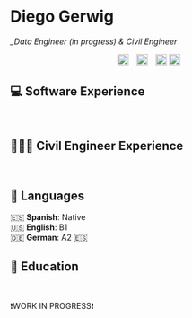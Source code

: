 # Diego Gerwig

*_Data Engineer (in progress) & Civil Engineer*

<div align="left" style="text-align:center">
    <a href="https://www.linkedin.com/in/diegogerwig" style="padding-right: 10px;"><img alt="LinkedIn" src="https://img.shields.io/badge/LinkedIn-0077B5.svg?logo=linkedin&logoColor=white" style="height: 20px;"></a>
    <a href="https://wakatime.com/@diegogerwig" style="padding-right: 10px;"><img alt="Wakatime" src="https://img.shields.io/badge/Wakatime-2496ED.svg?logo=wakatime&logoColor=white&color=green" style="height: 20px;"></a>
    <a href="https://www.hackerrank.com/diegogerwig"><img alt="Hackerrank" src="https://img.shields.io/badge/Hackerrank-2EC866.svg?logo=hackerrank&logoColor=white" style="height: 20px;"></a>
    <a href="mailto:diegogerwig@gmail.com" style="padding-right: 10px;"><img alt="Gmail" src="https://img.shields.io/badge/Gmail-EA4335.svg?logo=gmail&logoColor=white" style="height: 20px;"></a>
</div>

## 💻 Software Experience

<br>

## 👷🏼‍♂️ Civil Engineer Experience

<br>


## 💬 Languages

:es: **Spanish**: Native <br>
🇺🇸 **English**: B1 <br>
🇩🇪 **German**: A2
🇪🇸
<br>

## 📖 Education

<br>


❗WORK IN PROGRESS❗
